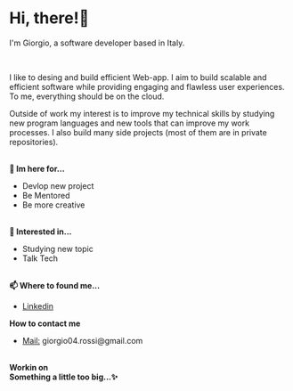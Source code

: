 <h1>Hi, there!👋</h1>
<p>I'm Giorgio, a software developer based in Italy.</p>
</br>
<p>I like to desing and build efficient Web-app. I aim to build scalable and efficient software while providing engaging and flawless user experiences. To me, everything should be on the cloud.</p>
<p>Outside of work my interest is to improve my technical skills by studying new program languages and new tools that can improve my work processes. I also build many side projects (most of them are in private repositories).</p>
</br>
<!---
<b>About me</b>
<ul>
  <li>20 yo</li>
  <li>Born in Italy</li>
  <li>Living in Italy, IT</li>
  <li>Working</li>
  <li>Still studying</li>
</ul>
--->
<b>🌱 Im here for...</b>
<ul>
    <li>Devlop new project</li>
    <li>Be Mentored</li>
    <li>Be more creative</li>
</ul>
</br>
<b>👀 Interested in...</b>
<ul>
  <li>Studying new topic</li>
  <li>Talk Tech</li>
</ul>
</br>
<b>📫 Where to found me...</b>
<ul>
  <a href="https://https://www.linkedin.com/in/rossi-giorgio/"><li>Linkedin</li></a>  
</ul>
<b>How to contact me</b>
<ul>
 <li><a href="mailto:giorgio04.rossi@gmail.com">Mail:</a> giorgio04.rossi@gmail.com</li>
</ul>
</br>
<b>Workin on</b><br>
<b>Something a little too big...✨</b>

<!---
- 👋 Hi, I’m @Giorgio-Rossi
- 👀 I’m interested in ...
- 🌱 I’m currently learning Kotlin Language
- 💞️ I’m looking to collaborate on ...
- 📫 How to reach me giorgio04.rossi@gmail.com

Giorgio-Rossi/Giorgio-Rossi is a ✨ special ✨ repository because its `README.md` (this file) appears on your GitHub profile.
You can click the Preview link to take a look at your changes.
--->
